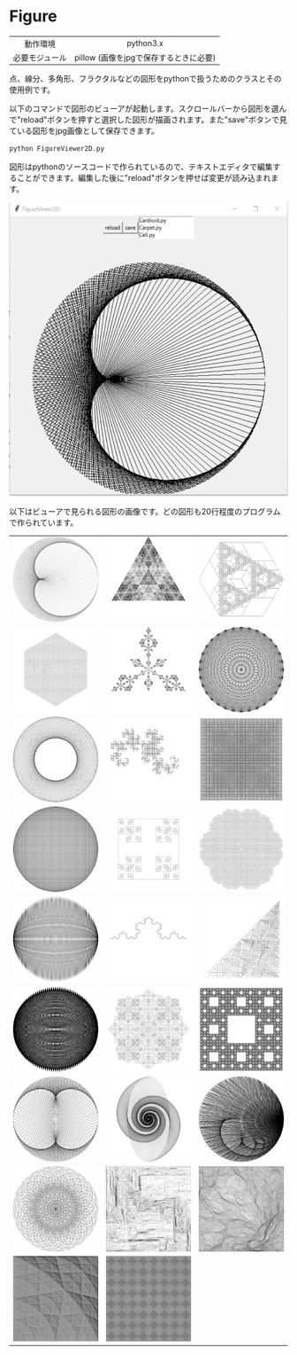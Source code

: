 # Figure

| | |
|:-----------:|:------------:|
| 動作環境 | python3.x |
| 必要モジュール | pillow (画像をjpgで保存するときに必要) |


点、線分、多角形、フラクタルなどの図形をpythonで扱うためのクラスとその使用例です。

以下のコマンドで図形のビューアが起動します。スクロールバーから図形を選んで"reload"ボタンを押すと選択した図形が描画されます。また"save"ボタンで見ている図形をjpg画像として保存できます。

```python
python FigureViewer2D.py
```

図形はpythonのソースコードで作られているので、テキストエディタで編集することができます。編集した後に"reload"ボタンを押せば変更が読み込まれます。

![](images/ss.jpg)

以下はビューアで見られる図形の画像です。どの図形も20行程度のプログラムで作られています。

||||
|---|---|---|
|![](Gallery2D/Cardioid.jpg)|![](Gallery2D/Carpet.jpg)|![](Gallery2D/Cell.jpg)|
|![](Gallery2D/City.jpg)|![](Gallery2D/CrystalTriangle.jpg)|![](Gallery2D/Diamond.jpg)|
|![](Gallery2D/Donuts.jpg)|![](Gallery2D/DragonCurve.jpg)|![](Gallery2D/ExpandingCarpet.jpg)|
|![](Gallery2D/Flower.jpg)|![](Gallery2D/HandWriteSquare.jpg)|![](Gallery2D/Honeycomb.jpg)|
|![](Gallery2D/JumpRope.jpg)|![](Gallery2D/KochCurve.jpg)|![](Gallery2D/OneLineSweeping.jpg)|
|![](Gallery2D/PineCone.jpg)|![](Gallery2D/Shield.jpg)|![](Gallery2D/SierpinskiCarpet.jpg)|
|![](Gallery2D/Thirdioid.jpg)|![](Gallery2D/Tornado.jpg)|![](Gallery2D/Waves.jpg)|
|![](Gallery2D/Wire.jpg)|![](Gallery2D/Blocks.jpg)|![](Gallery2D/Mountain.jpg)|
|![](Gallery2D/Fan.jpg)|![](Gallery2D/Diamonds.jpg)||
